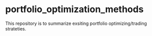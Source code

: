 # portfolio_optimization_methods

This repository is to summarize exsiting portfolio optimizing/trading strateties.
